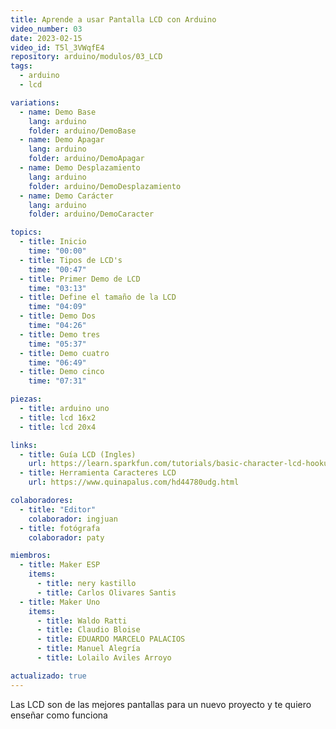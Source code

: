 ```yaml
---
title: Aprende a usar Pantalla LCD con Arduino
video_number: 03
date: 2023-02-15
video_id: T5l_3VWqfE4
repository: arduino/modulos/03_LCD
tags:
  - arduino
  - lcd

variations:
  - name: Demo Base
    lang: arduino
    folder: arduino/DemoBase
  - name: Demo Apagar
    lang: arduino
    folder: arduino/DemoApagar
  - name: Demo Desplazamiento
    lang: arduino
    folder: arduino/DemoDesplazamiento
  - name: Demo Carácter
    lang: arduino
    folder: arduino/DemoCaracter

topics:
  - title: Inicio
    time: "00:00"
  - title: Tipos de LCD's
    time: "00:47"
  - title: Primer Demo de LCD
    time: "03:13"
  - title: Define el tamaño de la LCD
    time: "04:09"
  - title: Demo Dos
    time: "04:26"
  - title: Demo tres
    time: "05:37"
  - title: Demo cuatro
    time: "06:49"
  - title: Demo cinco
    time: "07:31"

piezas:
  - title: arduino uno
  - title: lcd 16x2
  - title: lcd 20x4

links:
  - title: Guía LCD (Ingles)
    url: https://learn.sparkfun.com/tutorials/basic-character-lcd-hookup-guide
  - title: Herramienta Caracteres LCD
    url: https://www.quinapalus.com/hd44780udg.html

colaboradores:
  - title: "Editor"
    colaborador: ingjuan
  - title: fotógrafa
    colaborador: paty

miembros:
  - title: Maker ESP
    items:
      - title: nery kastillo
      - title: Carlos Olivares Santis
  - title: Maker Uno
    items:
      - title: Waldo Ratti
      - title: Claudio Bloise
      - title: EDUARDO MARCELO PALACIOS
      - title: Manuel Alegría
      - title: Lolailo Aviles Arroyo

actualizado: true
---
```


Las LCD son de las mejores pantallas para un nuevo proyecto y te quiero enseñar como funciona
